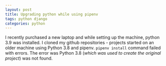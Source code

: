 ```yaml
---
layout: post
title: Upgrading python while using pipenv
tags: python django
categories: python
---
```


I recently purchased a new laptop and while setting up the machine, python 3.9 was installed. I cloned my github repositories - projects started on an older machine using Python 3.8 and pipenv. ```pipenv install``` command failed with errors. The error was Python 3.8 (*which was used to create the original project*) was not found.